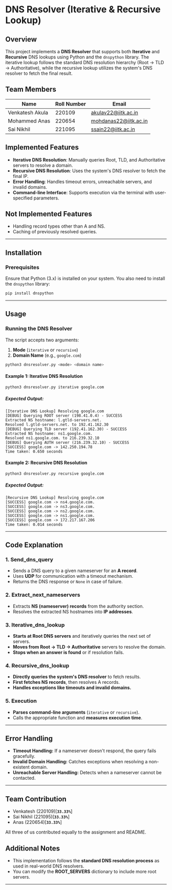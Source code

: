 # DNS Resolver (Iterative & Recursive Lookup)

## Overview

This project implements a **DNS Resolver** that supports both **Iterative** and **Recursive** DNS lookups using Python and the `dnspython` library. The iterative lookup follows the standard DNS resolution hierarchy (Root → TLD → Authoritative), while the recursive lookup utilizes the system's DNS resolver to fetch the final result.

## Team Members

| **Name**          | **Roll Number**     | **Email**          |
| ----------------- | ------------------- | ------------------ |
| Venkatesh Akula      | 220109     | akulav22@iitk.ac.in      |
| Mohammed Anas  | 220654 | mohdanas22@iitk.ac.in |
| Sai Nikhil  | 221095 | ssain22@iitk.ac.in |

## Implemented Features

- **Iterative DNS Resolution**: Manually queries Root, TLD, and Authoritative servers to resolve a domain.
- **Recursive DNS Resolution**: Uses the system's DNS resolver to fetch the final IP.
- **Error Handling**: Handles timeout errors, unreachable servers, and invalid domains.
- **Command-line Interface**: Supports execution via the terminal with user-specified parameters.


## Not Implemented Features

- Handling record types other than A and NS.
- Caching of previously resolved queries.
  
---

## Installation

### Prerequisites

Ensure that Python (3.x) is installed on your system. You also need to install the `dnspython` library:

```sh
pip install dnspython
```

---

## Usage

### Running the DNS Resolver

The script accepts two arguments:

1. **Mode** (`iterative` or `recursive`)
2. **Domain Name** (e.g., `google.com`)

```sh
python3 dnsresolver.py <mode> <domain name>
```


#### **Example 1: Iterative DNS Resolution**

```sh
python3 dnsresolver.py iterative google.com
```

##### **Expected Output:**

```
[Iterative DNS Lookup] Resolving google.com
[DEBUG] Querying ROOT server (198.41.0.4) - SUCCESS
Extracted NS hostname: l.gtld-servers.net.
Resolved l.gtld-servers.net. to 192.41.162.30
[DEBUG] Querying TLD server (192.41.162.30) - SUCCESS
Extracted NS hostname: ns1.google.com.
Resolved ns1.google.com. to 216.239.32.10
[DEBUG] Querying AUTH server (216.239.32.10) - SUCCESS
[SUCCESS] google.com -> 142.250.194.78
Time taken: 0.650 seconds
```

#### **Example 2: Recursive DNS Resolution**

```sh
python3 dnsresolver.py recursive google.com
```

##### **Expected Output:**

```
[Recursive DNS Lookup] Resolving google.com
[SUCCESS] google.com -> ns4.google.com.
[SUCCESS] google.com -> ns3.google.com.
[SUCCESS] google.com -> ns2.google.com.
[SUCCESS] google.com -> ns1.google.com.
[SUCCESS] google.com -> 172.217.167.206
Time taken: 0.014 seconds
```

---

## Code Explanation

### 1. Send_dns_query

- Sends a DNS query to a given nameserver for an **A record**.
- Uses **UDP** for communication with a timeout mechanism.
- Returns the DNS response or `None` in case of failure.

### 2. Extract_next_nameservers

- Extracts **NS (nameserver) records** from the authority section.
- Resolves the extracted NS hostnames into **IP addresses**.

### 3. Iterative_dns_lookup

- **Starts at Root DNS servers** and iteratively queries the next set of servers.
- **Moves from Root → TLD → Authoritative** servers to resolve the domain.
- **Stops when an answer is found** or if resolution fails.

### 4. Recursive_dns_lookup

- **Directly queries the system's DNS resolver** to fetch results.
- **First fetches NS records**, then resolves A records.
- **Handles exceptions like timeouts and invalid domains.**

### 5. Execution

- **Parses command-line arguments** (`iterative` or `recursive`).
- Calls the appropriate function and **measures execution time**.

---

## Error Handling

- **Timeout Handling:** If a nameserver doesn't respond, the query fails gracefully.
- **Invalid Domain Handling:** Catches exceptions when resolving a non-existent domain.
- **Unreachable Server Handling:** Detects when a nameserver cannot be contacted.

---

## Team Contribution
- Venkatesh (220109)[**`33.33%`**]
- Sai Nikhil (221095)[**`33.33%`**]
- Anas (220654)[**`33.33%`**]

All three of us contributed equally to the assignment and README.

## Additional Notes

- This implementation follows the **standard DNS resolution process** as used in real-world DNS resolvers.
- You can modify the **ROOT\_SERVERS** dictionary to include more root servers.

---
